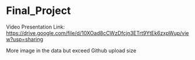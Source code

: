 # Final_Project


Video Presentation Link: https://drive.google.com/file/d/10XOad8cCWzDfcjn3ETrt9YtEk6zxpWup/view?usp=sharing

More image in the data but exceed Github upload size
